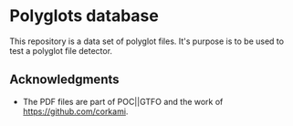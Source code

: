 # Polyglots database

This repository is a data set of polyglot files.
It's purpose is to be used to test a polyglot file detector.

## Acknowledgments

- The PDF files are part of  POC||GTFO and the work of https://github.com/corkami.
